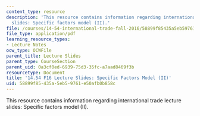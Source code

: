 ```yaml
---
content_type: resource
description: 'This resource contains information regarding international trade lecture
  slides: Specific factors model (II).'
file: /courses/14-54-international-trade-fall-2016/58899f85435a5eb59761e50afb0b858c_MIT14_54F16_Lecture_12.pdf
file_type: application/pdf
learning_resource_types:
- Lecture Notes
ocw_type: OCWFile
parent_title: Lecture Slides
parent_type: CourseSection
parent_uid: 0a3cf0ed-6939-75d3-35fc-a7aad8469f3b
resourcetype: Document
title: '14.54 F16 Lecture Slides: Specific Factors Model (II)'
uid: 58899f85-435a-5eb5-9761-e50afb0b858c
---
```

This resource contains information regarding international trade lecture slides: Specific factors model (II).


